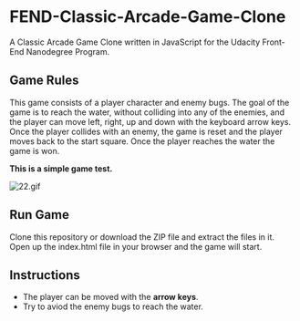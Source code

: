 # FEND-Classic-Arcade-Game-Clone

A Classic Arcade Game Clone written in JavaScript for the Udacity Front-End Nanodegree Program.

 

## Game Rules

This game consists of a player character and enemy bugs. The goal of the game is to reach the water, without colliding into any of the enemies, and the player can move left, right, up and down with the keyboard arrow keys. Once the player collides with an enemy, the game is reset and the player moves back to the start square. Once the player reaches the water the game is won.

**This is a simple game test.**

![22.gif](https://www.dropbox.com/s/hu8592oc0st40y9/22.gif?dl=0&raw=1)

## Run Game

Clone this repository or download the ZIP file and extract the files in it. Open up the index.html file in your browser and the game will start.

## Instructions

* The player can be moved with the    **arrow keys**.
* Try to aviod the enemy bugs to reach the water.
